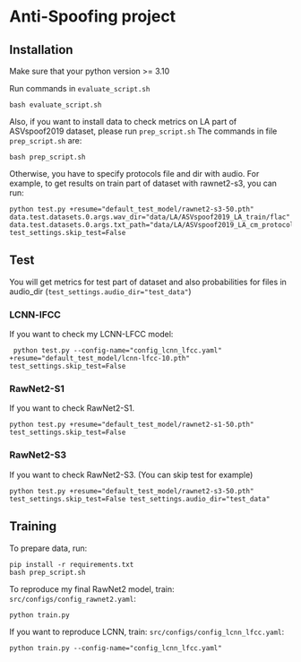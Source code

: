 # Anti-Spoofing project


## Installation

Make sure that your python version >= 3.10

Run commands in `evaluate_script.sh`
```shell 
bash evaluate_script.sh
```

Also, if you want to install data to check metrics on LA part of ASVspoof2019 dataset, please run `prep_script.sh`
The commands in file `prep_script.sh` are: 

```shell
bash prep_script.sh
```

Otherwise, you have to specify protocols file and dir with audio. For example, to get results on train part of dataset with rawnet2-s3, you can run: 

```shell
python test.py +resume="default_test_model/rawnet2-s3-50.pth" data.test.datasets.0.args.wav_dir="data/LA/ASVspoof2019_LA_train/flac" data.test.datasets.0.args.txt_path="data/LA/ASVspoof2019_LA_cm_protocols/ASVspoof2019.LA.cm.train.trn.txt" test_settings.skip_test=False
```
## Test

You will get metrics for test part of dataset and also probabilities for files in audio_dir (`test_settings.audio_dir="test_data"`)

### LCNN-lFCC

If you want to check my LCNN-LFCC model: 
```shell
 python test.py --config-name="config_lcnn_lfcc.yaml" +resume="default_test_model/lcnn-lfcc-10.pth" test_settings.skip_test=False
```

### RawNet2-S1
If you want to check RawNet2-S1. 
```shell
python test.py +resume="default_test_model/rawnet2-s1-50.pth" test_settings.skip_test=False
```

### RawNet2-S3
If you want to check RawNet2-S3. (You can skip test for example)
```shell
python test.py +resume="default_test_model/rawnet2-s3-50.pth" test_settings.skip_test=False test_settings.audio_dir="test_data"
```

## Training
To prepare data, run: 
```shell
pip install -r requirements.txt
bash prep_script.sh
```

To reproduce my final RawNet2 model, train: `src/configs/config_rawnet2.yaml`: 
```shell
python train.py
```
If you want to reproduce LCNN, train: `src/configs/config_lcnn_lfcc.yaml`:
```shell
python train.py --config-name="config_lcnn_lfcc.yaml"
```
